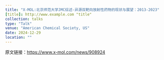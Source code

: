 ```yaml
---
title: "X-MOL:北京师范大学JMC综述-异源双靶向放射性药物的现状与展望：2013-2023"
[title]: http://www.example.com "title"
collection: talks
type: "Talk"
venue: "American Chemical Society, US"
date: 2024-12-29
location: ""
---
```


原文链接：https://www.x-mol.com/news/908924
